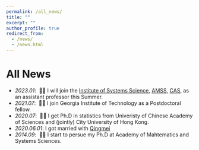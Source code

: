 ```yaml
---
permalink: /all_news/
title: ""
excerpt: ""
author_profile: true
redirect_from: 
  - /news/
  - /news.html
---
```



# All News
- *2023.01*: &nbsp;🎉🎉 I will join the [Institute of Systems Science](http://iss.amss.cas.cn/), [AMSS](http://www.amss.ac.cn/), [CAS](https://www.cas.cn/), as an assistant professor this Summer. 
- *2021.07*: &nbsp;🎉🎉 I join Georgia Institute of Technology as a Postdoctoral fellow. 
- *2020.07*: &nbsp;🎉🎉 I get Ph.D in statistics from Univeristy of Chinese Academy of Sciences and (jointly) City University of Hong Kong. 
- *2020.06.01*: I got married with [Qingmei](https://www.linkedin.com/in/%E9%9D%92%E6%A2%85-%E8%B5%B5-727223126/)
- *2014.09*: &nbsp;🎉🎉 I start to persue my Ph.D at Academy of Mahtematics and Systems Sciences. 

